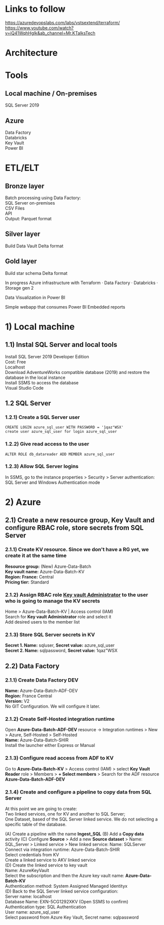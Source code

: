 # Links to follow
https://azuredevopslabs.com/labs/vstsextend/terraform/     
https://www.youtube.com/watch?v=iQ41WqhHglk&ab_channel=Mr.KTalksTech

# Architecture

# Tools
## Local machine / On-premises
SQL Server 2019     

## Azure
Data Factory     
Databricks     
Key Vault     
Power BI

# ETL/ELT
## Bronze layer
Batch processing using Data Factory:     
SQL Server on-premises     
CSV Files     
API     
Output: Parquet format     

## Silver layer
Build Data Vault
Delta format

## Gold layer
Build star schema
Delta format

In progress
Azure infrastructure with Terraform
·        Data Factory
·        Databricks
·        Storage gen 2

Data Visualization in Power BI

Simple webapp that consumes Power BI Embedded reports

 

# 1) Local machine

## 1.1) Instal SQL Server and local tools
Install SQL Server 2019 Developer Edition     
     Cost: Free     
     Localhost     
Download AdventureWorks compatible database (2019) and restore the database in the local instance     
Install SSMS to access the database     
Visual Studio Code     

## 1.2 SQL Server

### 1.2.1) Create a SQL Server user

```
CREATE LOGIN azure_sql_user WITH PASSWORD = '1qaz"WSX'
create user azure_sql_user for login azure_sql_user
```

### 1.2.2) Give read access to the user

```
ALTER ROLE db_datareader ADD MEMBER azure_sql_user
```

### 1.2.3) Allow SQL Server logins

In SSMS, go to the instance properties > Security > Server authentication: SQL Server and Windows Authentication mode

# 2) Azure

## 2.1) Create a new resource group, Key Vault and configure RBAC role, store secrets from SQL Server     
     
### 2.1.1) Create KV resource. Since we don't have a RG yet, we create it at the same time     
**Resource group:** (New) Azure-Data-Batch     
**Key vault name:** Azure-Data-Batch-KV    
**Region: France:** Central     
**Pricing tier:** Standard     
     
### 2.1.2) Assign RBAC role <u>Key vault Administrator</u> to the user who is going to manage the KV secrets     
Home > Azure-Data-Batch-KV | Access control (IAM)     
Search for **Key vault Administrator** role and select it     
Add desired users to the member list     

### 2.1.3) Store SQL Server secrets in KV
     
**Secret 1. Name:** sqluser, **Secret value:** azure_sql_user     
**Secret 2. Name:** sqlpassword, **Secret value:** 1qaz"WSX     

## 2.2) Data Factory

### 2.1.1) Create Data Factory DEV
**Name:** Azure-Data-Batch-ADF-DEV     
**Region:** France Central     
**Version:** V2     
No GIT Configuration. We will configure it later.

### 2.1.2) Create Self-Hosted integration runtime

Open **Azure-Data-Batch-ADF-DEV** resource -> Integration runtimes > New > Azure, Self-Hosted > Self-Hosted     
**Name:** Azure-Data-Batch-SHIR     
Install the launcher either Express or Manual

### 2.1.3) Configure read access from ADF to KV

Go to **Azure-Data-Batch-KV** > Access control (IAM) > select **Key Vault Reader** role > Members > **+ Select members** > Search for the ADF resource **Azure-Data-Batch-ADF-DEV**     

### 2.1.4) Create and configure a pipeline to copy data from SQL Server

At this point we are going to create:     
Two linked services, one for KV and another to SQL Server;     
One Dataset, based of the SQL Server linked service. We do not selecting a specific table of the database.     
     
(A) Create a pipeline with the name **Ingest_SQL**
(B) Add a **Copy data** activity
(C) Configure **Source** > Add a new **Source dataset** > Name: SQL_Server > Linked service > New linked service:
Name: SQLServer     
Connect via integration runtime: Azure-Data-Batch-SHIR     
Select credentials from KV     
Create a linked service to AKV linked service     
(D) Create the linked service to key vault     
Name: AzureKeyVault     
Select the subscription and then the Azure key vault name: **Azure-Data-Batch-KV**     
Authentication method: System Assigned Managed Identityx     
(D) Back to the SQL Server linked service configuration:     
Server name: localhost     
Database Name: EXN-5CG1292XKV (Open SSMS to confirm)     
Authentication type: SQL Authentication     
User name: azure_sql_user     
Select password from Azure Key Vault, Secret name: sqlpassword     
